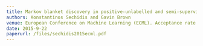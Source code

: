 ```yaml
---
title: Markov blanket discovery in positive-unlabelled and semi-supervised data
authors: Konstantinos Sechidis and Gavin Brown
venue: European Conference on Machine Learning (ECML). Acceptance rate 89/383 (23.2%). Portugal, Sept
date: 2015-9-22
paperurl: /files/sechidis2015ecml.pdf
---
```

